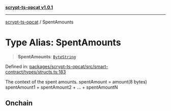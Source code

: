 [**scrypt-ts-opcat v1.0.1**](../README.md)

***

[scrypt-ts-opcat](../README.md) / SpentAmounts

# Type Alias: SpentAmounts

> **SpentAmounts**: [`ByteString`](ByteString.md)

Defined in: [packages/scrypt-ts-opcat/src/smart-contract/types/structs.ts:183](https://github.com/OPCAT-Labs/ts-tools/blob/2cea47af983eceafde930347ac310f78dee140a3/packages/scrypt-ts-opcat/src/smart-contract/types/structs.ts#L183)

The context of the spent amounts.
spentAmount = amount(8 bytes)
spentAmount1 + spentAmount2 + ... + spentAmountN

## Onchain
